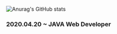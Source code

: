 ![Anurag's GitHub stats](https://github-readme-stats.vercel.app/api?username=deneb1593&theme=dark&show_icons=true)

<!--
**DENEB1593/deneb1593** is a ✨ _special_ ✨ repository because its `README.md` (this file) appears on your GitHub profile.

Here are some ideas to get you started:

- 🔭 I’m currently working on ...
- 🌱 I’m currently learning ...
- 👯 I’m looking to collaborate on ...
- 🤔 I’m looking for help with ...
- 💬 Ask me about ...
- 📫 How to reach me: ...
- 😄 Pronouns: ...
- ⚡ Fun fact: ...
-->
### 2020.04.20 ~ JAVA Web Developer
